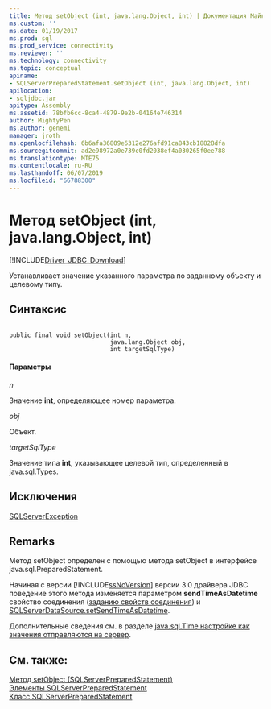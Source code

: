 ```yaml
---
title: Метод setObject (int, java.lang.Object, int) | Документация Майкрософт
ms.custom: ''
ms.date: 01/19/2017
ms.prod: sql
ms.prod_service: connectivity
ms.reviewer: ''
ms.technology: connectivity
ms.topic: conceptual
apiname:
- SQLServerPreparedStatement.setObject (int, java.lang.Object, int)
apilocation:
- sqljdbc.jar
apitype: Assembly
ms.assetid: 78bfb6cc-8ca4-4879-9e2b-04164e746314
author: MightyPen
ms.author: genemi
manager: jroth
ms.openlocfilehash: 6b6afa36809e6312e276afd91ca843cb18828dfa
ms.sourcegitcommit: ad2e98972a0e739c0fd2038ef4a030265f0ee788
ms.translationtype: MTE75
ms.contentlocale: ru-RU
ms.lasthandoff: 06/07/2019
ms.locfileid: "66788300"
---
```

# <a name="setobject-method-int-javalangobject-int"></a>Метод setObject (int, java.lang.Object, int)
[!INCLUDE[Driver_JDBC_Download](../../../includes/driver_jdbc_download.md)]

  Устанавливает значение указанного параметра по заданному объекту и целевому типу.  
  
## <a name="syntax"></a>Синтаксис  
  
```  
  
public final void setObject(int n,  
                            java.lang.Object obj,  
                            int targetSqlType)  
```  
  
#### <a name="parameters"></a>Параметры  
 *n*  
  
 Значение **int**, определяющее номер параметра.  
  
 *obj*  
  
 Объект.  
  
 *targetSqlType*  
  
 Значение типа **int**, указывающее целевой тип, определенный в java.sql.Types.  
  
## <a name="exceptions"></a>Исключения  
 [SQLServerException](../../../connect/jdbc/reference/sqlserverexception-class.md)  
  
## <a name="remarks"></a>Remarks  
 Метод setObject определен с помощью метода setObject в интерфейсе java.sql.PreparedStatement.  
  
 Начиная с версии [!INCLUDE[ssNoVersion](../../../includes/ssnoversion-md.md)] версии 3.0 драйвера JDBC поведение этого метода изменяется параметром **sendTimeAsDatetime** свойство соединения ([заданию свойств соединения](../../../connect/jdbc/setting-the-connection-properties.md)) и [ SQLServerDataSource.setSendTimeAsDatetime](../../../connect/jdbc/reference/setsendtimeasdatetime-method-sqlserverdatasource.md).  
  
 Дополнительные сведения см. в разделе [java.sql.Time настройке как значения отправляются на сервер](../../../connect/jdbc/configuring-how-java-sql-time-values-are-sent-to-the-server.md).  
  
## <a name="see-also"></a>См. также:  
 [Метод setObject (SQLServerPreparedStatement)](../../../connect/jdbc/reference/setobject-method-sqlserverpreparedstatement.md)   
 [Элементы SQLServerPreparedStatement](../../../connect/jdbc/reference/sqlserverpreparedstatement-members.md)   
 [Класс SQLServerPreparedStatement](../../../connect/jdbc/reference/sqlserverpreparedstatement-class.md)  
  
  
